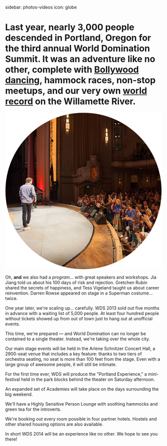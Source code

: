 sidebar: photos-videos
icon: globe

# Last year, nearly 3,000 people descended in Portland, Oregon for the third annual World Domination Summit. It was an adventure like no other, complete with [Bollywood dancing](/speakers/dj-prashant), hammock races, non-stop meetups, and our very own [world record](/2013-world-record) on the Willamette River.
<div class="zig-zags_blue"></div>

<img id="story-img-1" src="/images/story/circle-1.jpg"/>

Oh, **and** we also had a *program*... with great speakers and workshops. Jia Jiang told us about his 100 days of risk and rejection. Gretchen Rubin shared the secrets of happiness, and Tess Vigeland taught us about career reinvention. Darren Rowse appeared on stage in a Superman costume... twice.

One year later, we're scaling up... carefully. WDS 2013 sold out five months in advance with a waiting list of 5,000 people. At least four hundred people without tickets showed up from out of town just to hang out at unofficial events.

This time, we're prepared — and World Domination can no longer be contained to a single theater. Instead, we're taking over the whole city.

Our main stage events will be held in the Arlene Schnitzer Concert Hall, a 2900-seat venue that includes a key feature: thanks to two tiers of orchestra seating, no seat is more than 100 feet from the stage. Even with a large group of awesome people, it will still be intimate.

For the first time ever, WDS will produce the "Portland Experience," a mini-festival held in the park blocks behind the theater on Saturday afternoon. 

An expanded set of Academies will take place on the days surrounding the big weekend.

We'll have a Highly Sensitive Person Lounge with soothing hammocks and green tea for the introverts.

We're booking out every room possible in four partner hotels. Hostels and other shared housing options are also available.

In short WDS 2014 will be an experience like no other. We hope to see you there!

<a href="/register" class="register-banner"></a>
